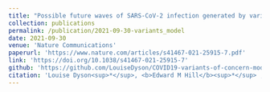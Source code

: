 ```yaml
---
title: "Possible future waves of SARS-CoV-2 infection generated by variants of concern with a range of characteristics"
collection: publications
permalink: /publication/2021-09-30-variants_model
date: 2021-09-30
venue: 'Nature Communications'
paperurl: 'https://www.nature.com/articles/s41467-021-25915-7.pdf'
link: 'https://doi.org/10.1038/s41467-021-25915-7'
github: 'https://github.com/LouiseDyson/COVID19-variants-of-concern-modelling-paper'
citation: 'Louise Dyson<sup>*</sup>, <b>Edward M Hill</b><sup>*</sup> , Sam Moore, Jacob Curran-Sebastian, Michael J Tildesley, Katrina A Lythgoe, Thomas House, Lorenzo Pellis, Matt J Keeling. (2021). &quot;Possible future waves of SARS-CoV-2 infection generated by variants of concern with a range of characteristics.&quot; <i>Nature Communications</i>, <b>12</b>: 5730. doi:10.1038/s41467-021-25915-7.'
---
```

